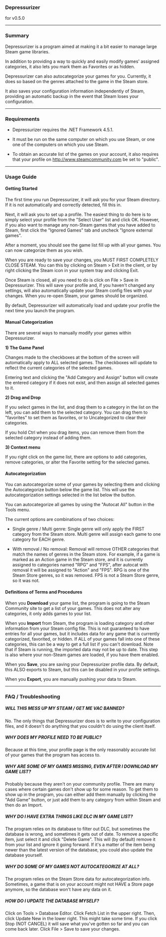 ### Depressurizer
for v0.5.0

-----

### Summary

Depressurizer is a program aimed at making it a bit easier to manage large Steam game libraries.

In addition to providing a way to quickly and easily modify games' assigned categories, it also lets you mark them as Favorites or as hidden.

Depressurizer can also autocategorize your games for you. Currently, it does so based on the genres attached to the game in the Steam store.

It also saves your configuration information independently of Steam, providing an automatic backup in the event that Steam loses your configuration.

-----

### Requirements

 - Depressurizer requires the .NET Framework 4.5.1.
	
 - It must be run on the same computer on which you use Steam, or one one of the computers on which you use Steam.

 - To obtain an accurate list of the games on your account, it also requires that your profile on http://www.steamcommunity.com be set to "public".

-----
### Usage Guide

#### Getting Started
		
The first time you run Depressurizer, it will ask you for your Steam directory. If it is not automatically and correctly detected, fill this in.
		
Next, it will ask you to set up a profile. The easiest thing to do here is to simply select your profile from the "Select User" list and click OK. However, if you also want to manage any non-Steam games that you have added to Steam, first click the "Ignored Games" tab and uncheck "Ignore external games".
		
After a moment, you should see the game list fill up with all your games. You can now categorize them as you wish.

When you are ready to save your changes, you MUST FIRST COMPLETELY CLOSE
STEAM. You can this by clicking on Steam > Exit in the client, or by right
clicking the Steam icon in your system tray and clicking Exit. 

Once Steam is closed, all you need to do is click on File > Save in Depressurizer. This will save your profile and, if you haven't changed any settings, will also automatically update your Steam config files with your changes. When you re-open Steam, your games should be organized.

By default, Depressurizer will automatically load and update your profile the next time you launch the program.

#### Manual Categorization
	
There are several ways to manually modify your games within Depressurizer.
		
**1) The Game Panel**

Changes made to the checkboxes at the bottom of the screen will automatically apply to ALL selected games. The checkboxes will update to reflect the current categories of the selected games.

Entering text and clicking the "Add Category and Assign" button will create the entered category if it does not exist, and then assign all selected games to it.

**2) Drag and Drop**

If you select games in the list, and drag them to a category in the list on the left, you can add them to the selected category. You can drag them to "favorites" to set them as favorites, or to Uncategorized to clear their categories.

If you hold Ctrl when you drag items, you can remove them from the selected category instead of adding them.

**3) Context menu**
	
If you right click on the game list, there are options to add categories, remove categories, or alter the Favorite setting for the selected games.

#### Autocategorization

You can autocategorize some of your games by selecting them and clicking the Autocategorize button below the game list. This will use the autocategorization settings selected in the list below the button.

You can autocategorize all games by using the "Autocat All" button in the Tools menu.

The current options are combinations of two choices:

 - Single genre / Multi genre: Single genre will only apply the FIRST category from the Steam store. Multi genre will assign each game to one category for EACH genre.

 - With removal / No removal: Removal will remove OTHER categories that match the names of genres in the Steam store. For example, if a game is marked as an Action game in the Steam store, and it is currently assigned to categories named "RPG" and "FPS", after autocat with removal it will be assigned to "Action" and "FPS". RPG is one of the Steam Store genres, so it was removed. FPS is not a Steam Store genre, so it was not.

#### Definitions of Terms and Procedures

When you **Download** your game list, the program is going to the Steam Community site to get a list of your games. This does not alter any categories, it only adds games to your list.

When you **Import** from Steam, the program is loading category and other information from your Steam config file. This is not guaranteed to have entries for all your games, but it includes data for any game that is currently categorized, favorited, or hidden. If ALL of your games fall into one of these categories, this can be a way to get a full list if you can't download. Note that if Steam is running, the imported data may not be up to date. This step is also where your non-Steam games are loaded, if you have them enabled.

When you **Save**, you are saving your Depressurizer profile data. By default, this ALSO exports to Steam, but this can be disabled in your profile settings.

When you **Export**, you are manually pushing your data to Steam.

-----
### FAQ / Troubleshooting

##### WILL THIS MESS UP MY STEAM / GET ME VAC BANNED?

No. The only things that Depressurizer does is to write to your configuration files, and it doesn't do anything that you couldn't do using the client itself.

##### WHY DOES MY PROFILE NEED TO BE PUBLIC?

Because at this time, your profile page is the only reasonably accurate list of your games that the program has access to.
	
##### WHY ARE SOME OF MY GAMES MISSING, EVEN AFTER I DOWNLOAD MY GAME LIST?

Probably because they aren't on your community profile. There are many cases where certain games don't show up for some reason. To get them to show up in the program, you can either add them manually by clicking the "Add Game" button, or just add them to any category from within Steam and then do an Import.

##### WHY DO I HAVE EXTRA THINGS LIKE DLC IN MY GAME LIST?

The program relies on its database to filter out DLC, but sometimes the database is wrong, and sometimes it gets out of date. To remove a specific item, just select it and click "Delete Game". This will (by default) remove it from your list and ignore it going forward. If it's a matter of the item being newer than the latest version of the database, you could also update the database yourself.

##### WHY DO SOME OF MY GAMES NOT AUTOCATEGORIZE AT ALL?

The program relies on the Steam Store data for autocategorization info. Sometimes, a game that is on your account might not HAVE a Store page anymore, so the database won't have any data on it.

##### HOW DO I UPDATE THE DATABASE MYSELF?

Click on Tools > Database Editor. Click Fetch List in the upper right. Then, click Update New in the lower right. This might take some time. If you click Stop (NOT CANCEL) it will save what you've gotten so far and you can come back later. Click File > Save to save your changes.
